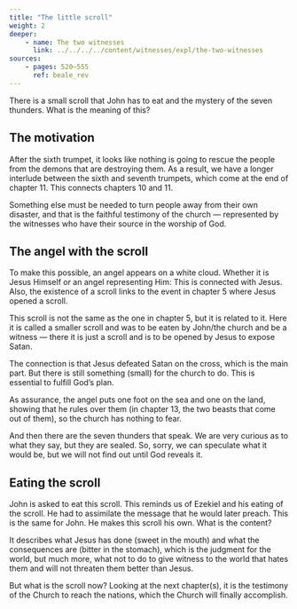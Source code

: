 ```yaml
---
title: "The little scroll"
weight: 2
deeper:
    - name: The two witnesses
      link: ../../../../content/witnesses/expl/the-two-witnesses
sources: 
    - pages: 520–555
      ref: beale_rev
---
```


There is a small scroll that John has to eat and the mystery of the seven thunders. What is the meaning of this?

## The motivation

<a name="0e5a"></a>
After the sixth trumpet, it looks like nothing is going to rescue the people from the demons that are destroying them. As a result, we have a longer interlude between the sixth and seventh trumpets, which come at the end of chapter 11. This connects chapters 10 and 11.

Something else must be needed to turn people away from their own disaster, and that is the faithful testimony of the church — represented by the witnesses who have their source in the worship of God.

## The angel with the scroll

<a name="6058"></a>
To make this possible, an angel appears on a white cloud. Whether it is Jesus Himself or an angel representing Him: This is connected with Jesus. Also, the existence of a scroll links to the event in chapter 5 where Jesus opened a scroll.

This scroll is not the same as the one in chapter 5, but it is related to it. Here it is called a smaller scroll and was to be eaten by John/the church and be a witness — there it is just a scroll and is to be opened by Jesus to expose Satan.

The connection is that Jesus defeated Satan on the cross, which is the main part. But there is still something (small) for the church to do. This is essential to fulfill God’s plan.

As assurance, the angel puts one foot on the sea and one on the land, showing that he rules over them (in chapter 13, the two beasts that come out of them), so the church has nothing to fear.

And then there are the seven thunders that speak. We are very curious as to what they say, but they are sealed. So, sorry, we can speculate what it would be, but we will not find out until God reveals it.

## Eating the scroll

<a name="c6ef"></a>
John is asked to eat this scroll. This reminds us of Ezekiel and his eating of the scroll. He had to assimilate the message that he would later preach. This is the same for John. He makes this scroll his own. What is the content?

It describes what Jesus has done (sweet in the mouth) and what the consequences are (bitter in the stomach), which is the judgment for the world, but much more, what not to do to give witness to the world that hates them and will not threaten them better than Jesus.

But what is the scroll now? Looking at the next chapter(s), it is the testimony of the Church to reach the nations, which the Church will finally accomplish.

